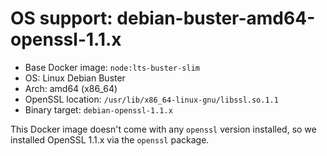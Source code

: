 # OS support: debian-buster-amd64-openssl-1.1.x

- Base Docker image: `node:lts-buster-slim`
- OS: Linux Debian Buster
- Arch: amd64 (x86_64)
- OpenSSL location: `/usr/lib/x86_64-linux-gnu/libssl.so.1.1`
- Binary target: `debian-openssl-1.1.x`

This Docker image doesn't come with any `openssl` version installed, so we installed OpenSSL 1.1.x via the `openssl` package.
